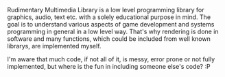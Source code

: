 Rudimentary Multimedia Library is a low level programming library for graphics, audio, text etc. with a solely educational purpose in mind.
The goal is to understand various aspects of game development and systems programming in general in a low level way.
That's why rendering is done in software and many functions, which could be included from well known librarys, are implemented myself.

I'm aware that much code, if not all of it, is messy, error prone or not fully implemented, but where is the fun in including someone else's code? :P
